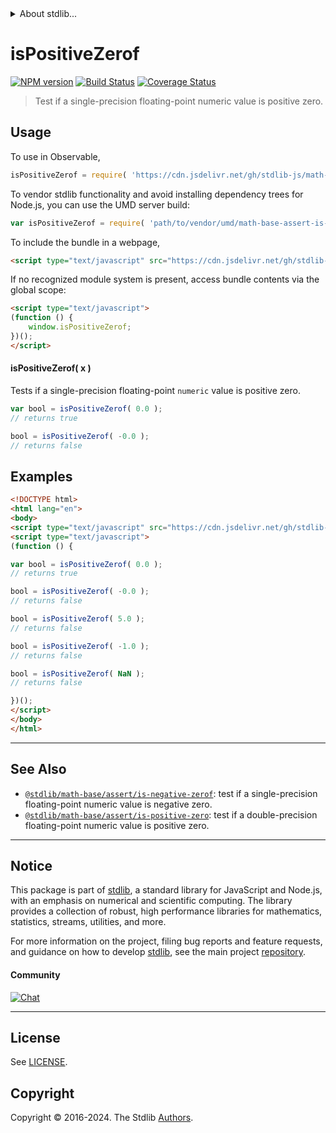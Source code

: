 <!--

@license Apache-2.0

Copyright (c) 2020 The Stdlib Authors.

Licensed under the Apache License, Version 2.0 (the "License");
you may not use this file except in compliance with the License.
You may obtain a copy of the License at

   http://www.apache.org/licenses/LICENSE-2.0

Unless required by applicable law or agreed to in writing, software
distributed under the License is distributed on an "AS IS" BASIS,
WITHOUT WARRANTIES OR CONDITIONS OF ANY KIND, either express or implied.
See the License for the specific language governing permissions and
limitations under the License.

-->


<details>
  <summary>
    About stdlib...
  </summary>
  <p>We believe in a future in which the web is a preferred environment for numerical computation. To help realize this future, we've built stdlib. stdlib is a standard library, with an emphasis on numerical and scientific computation, written in JavaScript (and C) for execution in browsers and in Node.js.</p>
  <p>The library is fully decomposable, being architected in such a way that you can swap out and mix and match APIs and functionality to cater to your exact preferences and use cases.</p>
  <p>When you use stdlib, you can be absolutely certain that you are using the most thorough, rigorous, well-written, studied, documented, tested, measured, and high-quality code out there.</p>
  <p>To join us in bringing numerical computing to the web, get started by checking us out on <a href="https://github.com/stdlib-js/stdlib">GitHub</a>, and please consider <a href="https://opencollective.com/stdlib">financially supporting stdlib</a>. We greatly appreciate your continued support!</p>
</details>

# isPositiveZerof

[![NPM version][npm-image]][npm-url] [![Build Status][test-image]][test-url] [![Coverage Status][coverage-image]][coverage-url] <!-- [![dependencies][dependencies-image]][dependencies-url] -->

> Test if a single-precision floating-point numeric value is positive zero.



<section class="usage">

## Usage

To use in Observable,

```javascript
isPositiveZerof = require( 'https://cdn.jsdelivr.net/gh/stdlib-js/math-base-assert-is-positive-zerof@umd/browser.js' )
```

To vendor stdlib functionality and avoid installing dependency trees for Node.js, you can use the UMD server build:

```javascript
var isPositiveZerof = require( 'path/to/vendor/umd/math-base-assert-is-positive-zerof/index.js' )
```

To include the bundle in a webpage,

```html
<script type="text/javascript" src="https://cdn.jsdelivr.net/gh/stdlib-js/math-base-assert-is-positive-zerof@umd/browser.js"></script>
```

If no recognized module system is present, access bundle contents via the global scope:

```html
<script type="text/javascript">
(function () {
    window.isPositiveZerof;
})();
</script>
```

#### isPositiveZerof( x )

Tests if a single-precision floating-point `numeric` value is positive zero.

```javascript
var bool = isPositiveZerof( 0.0 );
// returns true

bool = isPositiveZerof( -0.0 );
// returns false
```

</section>

<!-- /.usage -->

<section class="examples">

## Examples

<!-- eslint no-undef: "error" -->

```html
<!DOCTYPE html>
<html lang="en">
<body>
<script type="text/javascript" src="https://cdn.jsdelivr.net/gh/stdlib-js/math-base-assert-is-positive-zerof@umd/browser.js"></script>
<script type="text/javascript">
(function () {

var bool = isPositiveZerof( 0.0 );
// returns true

bool = isPositiveZerof( -0.0 );
// returns false

bool = isPositiveZerof( 5.0 );
// returns false

bool = isPositiveZerof( -1.0 );
// returns false

bool = isPositiveZerof( NaN );
// returns false

})();
</script>
</body>
</html>
```

</section>

<!-- /.examples -->

<!-- Section for related `stdlib` packages. Do not manually edit this section, as it is automatically populated. -->

<section class="related">

* * *

## See Also

-   <span class="package-name">[`@stdlib/math-base/assert/is-negative-zerof`][@stdlib/math/base/assert/is-negative-zerof]</span><span class="delimiter">: </span><span class="description">test if a single-precision floating-point numeric value is negative zero.</span>
-   <span class="package-name">[`@stdlib/math-base/assert/is-positive-zero`][@stdlib/math/base/assert/is-positive-zero]</span><span class="delimiter">: </span><span class="description">test if a double-precision floating-point numeric value is positive zero.</span>

</section>

<!-- /.related -->

<!-- Section for all links. Make sure to keep an empty line after the `section` element and another before the `/section` close. -->


<section class="main-repo" >

* * *

## Notice

This package is part of [stdlib][stdlib], a standard library for JavaScript and Node.js, with an emphasis on numerical and scientific computing. The library provides a collection of robust, high performance libraries for mathematics, statistics, streams, utilities, and more.

For more information on the project, filing bug reports and feature requests, and guidance on how to develop [stdlib][stdlib], see the main project [repository][stdlib].

#### Community

[![Chat][chat-image]][chat-url]

---

## License

See [LICENSE][stdlib-license].


## Copyright

Copyright &copy; 2016-2024. The Stdlib [Authors][stdlib-authors].

</section>

<!-- /.stdlib -->

<!-- Section for all links. Make sure to keep an empty line after the `section` element and another before the `/section` close. -->

<section class="links">

[npm-image]: http://img.shields.io/npm/v/@stdlib/math-base-assert-is-positive-zerof.svg
[npm-url]: https://npmjs.org/package/@stdlib/math-base-assert-is-positive-zerof

[test-image]: https://github.com/stdlib-js/math-base-assert-is-positive-zerof/actions/workflows/test.yml/badge.svg?branch=v0.1.2
[test-url]: https://github.com/stdlib-js/math-base-assert-is-positive-zerof/actions/workflows/test.yml?query=branch:v0.1.2

[coverage-image]: https://img.shields.io/codecov/c/github/stdlib-js/math-base-assert-is-positive-zerof/main.svg
[coverage-url]: https://codecov.io/github/stdlib-js/math-base-assert-is-positive-zerof?branch=main

<!--

[dependencies-image]: https://img.shields.io/david/stdlib-js/math-base-assert-is-positive-zerof.svg
[dependencies-url]: https://david-dm.org/stdlib-js/math-base-assert-is-positive-zerof/main

-->

[chat-image]: https://img.shields.io/gitter/room/stdlib-js/stdlib.svg
[chat-url]: https://app.gitter.im/#/room/#stdlib-js_stdlib:gitter.im

[stdlib]: https://github.com/stdlib-js/stdlib

[stdlib-authors]: https://github.com/stdlib-js/stdlib/graphs/contributors

[umd]: https://github.com/umdjs/umd
[es-module]: https://developer.mozilla.org/en-US/docs/Web/JavaScript/Guide/Modules

[deno-url]: https://github.com/stdlib-js/math-base-assert-is-positive-zerof/tree/deno
[deno-readme]: https://github.com/stdlib-js/math-base-assert-is-positive-zerof/blob/deno/README.md
[umd-url]: https://github.com/stdlib-js/math-base-assert-is-positive-zerof/tree/umd
[umd-readme]: https://github.com/stdlib-js/math-base-assert-is-positive-zerof/blob/umd/README.md
[esm-url]: https://github.com/stdlib-js/math-base-assert-is-positive-zerof/tree/esm
[esm-readme]: https://github.com/stdlib-js/math-base-assert-is-positive-zerof/blob/esm/README.md
[branches-url]: https://github.com/stdlib-js/math-base-assert-is-positive-zerof/blob/main/branches.md

[stdlib-license]: https://raw.githubusercontent.com/stdlib-js/math-base-assert-is-positive-zerof/main/LICENSE

<!-- <related-links> -->

[@stdlib/math/base/assert/is-negative-zerof]: https://github.com/stdlib-js/math-base-assert-is-negative-zerof/tree/umd

[@stdlib/math/base/assert/is-positive-zero]: https://github.com/stdlib-js/math-base-assert-is-positive-zero/tree/umd

<!-- </related-links> -->

</section>

<!-- /.links -->
